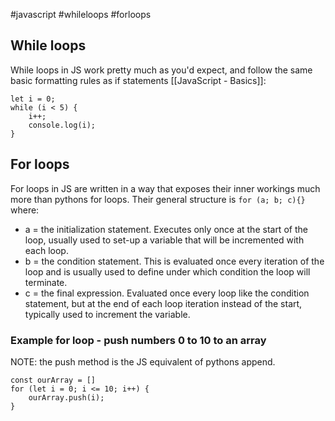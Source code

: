 #javascript #whileloops #forloops 

## While loops
While loops in JS work pretty much as you'd expect, and follow the same basic formatting rules as  if statements [[JavaScript - Basics]]:
```
let i = 0;
while (i < 5) {
	i++;
	console.log(i);
}
```

## For loops
For loops in JS are written in a way that exposes their inner workings much more than pythons for loops. Their general structure is `for (a; b; c){}` where:
- a = the initialization statement. Executes only once at the start of the loop, usually used to set-up a variable that will be incremented with each loop.
- b = the condition statement. This is evaluated once every iteration of the loop and is usually used to define under which condition the loop will terminate.
- c = the final expression. Evaluated once every loop like the condition statement, but at the end of each loop iteration instead of the start, typically used to increment the variable.

### Example for loop - push  numbers 0 to 10 to an array
NOTE: the push method is the JS equivalent of pythons append.
```
const ourArray = []
for (let i = 0; i <= 10; i++) {
	ourArray.push(i);
}
```

